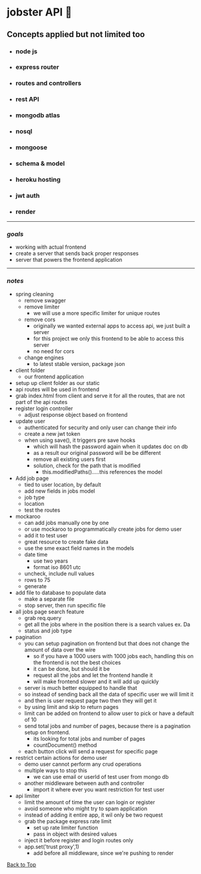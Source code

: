 <a name="custom_anchor_name"></a>

# jobster API :briefcase:

## Concepts applied but not limited too

- ### node js
- ### express router
- ### routes and controllers
- ### rest API
- ### mongodb atlas
- ### nosql
- ### mongoose
- ### schema & model
- ### heroku hosting
- ### jwt auth
- ### render

---

### _goals_

- working with actual frontend
- create a server that sends back proper responses
- server that powers the frontend application

---

### _notes_

- spring cleaning
  - remove swagger
  - remove limiter
    - we will use a more specific limiter for unique routes
  - remove cors
    - originally we wanted external apps to access api, we just built a server
    - for this project we only this frontend to be able to access this server
    - no need for cors
  - change engines
    - to latest stable version, package json
- client folder
  - our frontend application
- setup up client folder as our static
- api routes will be used in frontend
- grab index.html from client and serve it for all the routes, that are not part of the api routes
- register login controller
  - adjust response object based on frontend
- update user
  - authenticated for security and only user can change their info
  - create a new jwt token
  - when using save(), it triggers pre save hooks
    - which will hash the password again when it updates doc on db
    - as a result our original password will be be different
    - remove all existing users first
    - solution, check for the path that is modified
      - this.modifiedPaths().....this references the model
- Add job page
  - tied to user location, by default
  - add new fields in jobs model
  - job type
  - location
  - test the routes
- mockaroo
  - can add jobs manually one by one
  - or use mockaroo to programmatically create jobs for demo user
  - add it to test user
  - great resource to create fake data
  - use the sme exact field names in the models
  - date time
    - use two years
    - format iso 8601 utc
  - uncheck, include null values
  - rows to 75
  - generate
- add file to database to populate data
  - make a separate file
  - stop server, then run specific file
- all jobs page search feature
  - grab req.query
  - get all the jobs where in the position there is a search values ex. Da
  - status and job type
- pagination
  - you can setup pagination on frontend but that does not change the amount of data over the wire
    - so if you have a 1000 users with 1000 jobs each, handling this on the frontend is not the best choices
    - it can be done, but should it be
    - request all the jobs and let the frontend handle it
    - will make frontend slower and it will add up quickly
  - server is much better equipped to handle that
  - so instead of sending back all the data of specific user we will limit it
  - and then is user request page two then they will get it
  - by using limit and skip to return pages
  - limit can be added on frontend to allow user to pick or have a default of 10
  - send total jobs and number of pages, because there is a pagination setup on frontend.
    - its looking for total jobs and number of pages
    - countDocument() method
  - each button click will send a request for specific page
- restrict certain actions for demo user
  - demo user cannot perform any crud operations
  - multiple ways to stop this
    - we can use email or userId of test user from mongo db
  - another middleware between auth and controller
    - import it where ever you want restriction for test user
- api limiter
  - limit the amount of time the user can login or register
  - avoid someone who might try to spam application
  - instead of adding it entire app, it wil only be two request
  - grab the package express rate limit
    - set up rate limiter function
    - pass in object with desired values
  - inject it before register and login routes only
  - app.set('trust proxy',1)
    - add before all middleware, since we're pushing to render

[Back to Top](#custom_anchor_name)
